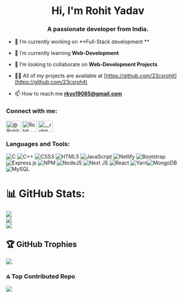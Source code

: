<h1 align="center">Hi, I'm Rohit Yadav </h1>
<h3 align="center">A passionate developer from India.</h3>

- 🔭 I’m currently working on **Full-Stack development **

- 🌱 I’m currently learning **Web-Development**

- 👯 I’m looking to collaborate on **Web-Development Projects**

- 👨‍💻 All of my projects are available at [https://github.com/23csrohit](https://github.com/23csrohit)

- 📫 How to reach me **rkyo19085@gmail.com**


<h3 align="left">Connect with me:</h3>
<p align="left">
<a href="https://x.com/RohitYa99118782" target="blank"><img align="center" src="https://raw.githubusercontent.com/rahuldkjain/github-profile-readme-generator/master/src/images/icons/Social/twitter.svg" alt="@RohitYa99118782" height="30" width="40" /></a>
<a href="https://www.linkedin.com/in/rohityadav2/" target="blank"><img align="center" src="https://raw.githubusercontent.com/rahuldkjain/github-profile-readme-generator/master/src/images/icons/Social/linked-in-alt.svg" alt="Rohit Yadav" height="30" width="40" /></a>
<a href="https://www.instagram.com/rkyo19085/" target="blank"><img align="center" src="https://raw.githubusercontent.com/rahuldkjain/github-profile-readme-generator/master/src/images/icons/Social/instagram.svg" alt="__rohit_yadav" height="30" width="40" /></a>
</p>

<h3 align="left">Languages and Tools:</h3>

![C](https://img.shields.io/badge/c-%2300599C.svg?style=plastic&logo=c&logoColor=white)  ![C++](https://img.shields.io/badge/c++-%2300599C.svg?style=plastic&logo=c%2B%2B&logoColor=white) ![CSS3](https://img.shields.io/badge/css3-%231572B6.svg?style=plastic&logo=css3&logoColor=white) ![HTML5](https://img.shields.io/badge/html5-%23E34F26.svg?style=plastic&logo=html5&logoColor=white)  ![JavaScript](https://img.shields.io/badge/javascript-%23323330.svg?style=plastic&logo=javascript&logoColor=%23F7DF1E)  ![Netlify](https://img.shields.io/badge/netlify-%23000000.svg?style=plastic&logo=netlify&logoColor=#00C7B7)  ![Bootstrap](https://img.shields.io/badge/bootstrap-%23563D7C.svg?style=plastic&logo=bootstrap&logoColor=white) ![Express.js](https://img.shields.io/badge/express.js-%23404d59.svg?style=plastic&logo=express&logoColor=%2361DAFB) ![NPM](https://img.shields.io/badge/NPM-%23000000.svg?style=plastic&logo=npm&logoColor=white) ![NodeJS](https://img.shields.io/badge/node.js-6DA55F?style=plastic&logo=node.js&logoColor=white) ![Next JS](https://img.shields.io/badge/Next-black?style=plastic&logo=next.js&logoColor=white)  ![React](https://img.shields.io/badge/react-%2320232a.svg?style=plastic&logo=react&logoColor=%2361DAFB) ![Yarn](https://img.shields.io/badge/yarn-%232C8EBB.svg?style=plastic&logo=yarn&logoColor=white)![MongoDB](https://img.shields.io/badge/MongoDB-%234ea94b.svg?style=plastic&logo=mongodb&logoColor=white) ![MySQL](https://img.shields.io/badge/mysql-%2300f.svg?style=plastic&logo=mysql&logoColor=white)



# 📊 GitHub Stats:
![](https://github-readme-stats.vercel.app/api?username=23csrohit&theme=onedark&hide_border=false&include_all_commits=false&count_private=false)<br/>
![](https://github-readme-streak-stats.herokuapp.com/?user=23csrohit&theme=onedark&hide_border=false)<br/>
![](https://github-readme-stats.vercel.app/api/top-langs/?username=23csrohit&theme=onedark&hide_border=false&include_all_commits=false&count_private=false&layout=compact)




## 🏆 GitHub Trophies
![](https://github-profile-trophy.vercel.app/?username=23csrohit&theme=buddhism&no-frame=false&no-bg=true&margin-w=4)


### 🔝 Top Contributed Repo
![](https://github-contributor-stats.vercel.app/api?username=23csrohit&limit=5&theme=dark&combine_all_yearly_contributions=true)




<!-- Proudly created with GPRM ( https://gprm.itsvg.in ) -->
